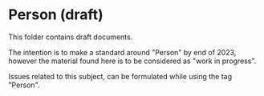 # Person (draft)

This folder contains draft documents. 

The intention is to make a standard around "Person" by end of 2023, however the material found here is to be considered as "work in progress".

Issues related to this subject, can be formulated while using the tag "Person". 
